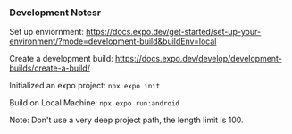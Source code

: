 ### Development Notesr

Set up enviornment:
https://docs.expo.dev/get-started/set-up-your-environment/?mode=development-build&buildEnv=local

Create a development build:
https://docs.expo.dev/develop/development-builds/create-a-build/

Initialized an expo project:
```npx expo init```

Build on Local Machine:
```npx expo run:android```

Note: Don't use a very deep project path, the length limit is 100.

